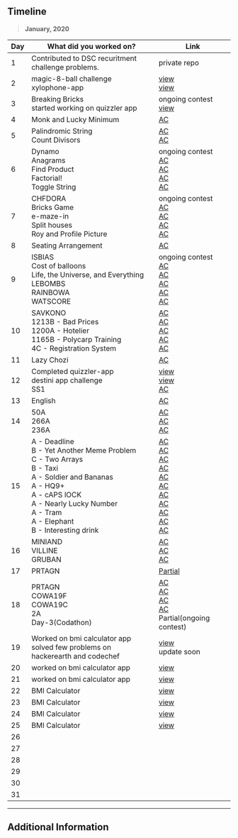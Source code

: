 ## Timeline

> **January, 2020**

|Day|What did you worked on?|Link|
|-------|------|--------|
|1|Contributed to DSC recuritment challenge problems.|private repo|
|2|magic-8-ball challenge<br>xylophone-app|[view](https://github.com/sgshubham98/magic-8-ball-flutter)<br>[view](https://github.com/sgshubham98/xylophone-flutter)|
|3|Breaking Bricks<br>started working on quizzler app|ongoing contest<br>[view]()|
|4|Monk and Lucky Minimum|[AC](https://www.hackerearth.com/submission/34858468/)|
|5|Palindromic String<br>Count Divisors |[AC](https://www.hackerearth.com/submission/34872700/)<br>[AC](https://www.hackerearth.com/submission/34872769/)|
|6|Dynamo<br>Anagrams<br>Find Product<br>Factorial!<br>Toggle String|ongoing contest<br>[AC](https://www.hackerearth.com/submission/34907768/)<br>[AC](https://www.hackerearth.com/submission/34907839/)<br>[AC](https://www.hackerearth.com/submission/34907875/)<br>[AC](https://www.hackerearth.com/submission/34907934/)|
|7|CHFDORA<br>Bricks Game<br>e-maze-in<br>Split houses<br>Roy and Profile Picture|ongoing contest<br>[AC](https://www.hackerearth.com/submission/34908902/)<br>[AC](https://www.hackerearth.com/submission/34908964/)<br>[AC](https://www.hackerearth.com/submission/34909130/)<br>[AC](https://www.hackerearth.com/submission/34909193/)|
|8|Seating Arrangement|[AC](https://www.hackerearth.com/submission/34956133/)|
|9|ISBIAS<br>Cost of balloons<br>Life, the Universe, and Everything<br> LEBOMBS<br>RAINBOWA<br>WATSCORE|ongoing contest<br>[AC](https://www.hackerearth.com/submission/34971504/)<br>[AC](https://www.hackerearth.com/submission/34971586/)<br>[AC](https://www.codechef.com/viewsolution/28850058)<br>[AC](https://www.codechef.com/viewsolution/28851097)<br>[AC](https://www.codechef.com/viewsolution/28843419)|
|10|SAVKONO<br>1213B - Bad Prices<br>1200A - Hotelier<br>1165B - Polycarp Training<br>4C - Registration System|[AC](https://www.codechef.com/viewsolution/28876745)<br>[AC](https://codeforces.com/problemset/submission/1213/68478654)<br>[AC](https://codeforces.com/problemset/submission/1200/68479181)<br>[AC](https://codeforces.com/contest/1165/submission/68482564)<br>[AC](https://codeforces.com/problemset/submission/4/68483270)|
|11|Lazy Chozi|[AC](https://www.codechef.com/viewsolution/28920388)|
|12|Completed quizzler-app<br>destini app challenge<br>SS1|[view](https://github.com/sgshubham98/quizzler-flutter)<br>[view](https://github.com/sgshubham98/destini-challenge-starting)<br>[AC](https://www.codechef.com/viewsolution/28920388)|
|13|English|[AC]()|
|14|50A<br>266A<br>236A|[AC](https://codeforces.com/problemset/submission/50/68813221)<br>[AC](https://codeforces.com/problemset/submission/266/68814091)<br>[AC](https://codeforces.com/problemset/submission/236/68815920)|
|15|A - Deadline<br>B - Yet Another Meme Problem<br>C - Two Arrays<br>B - Taxi<br>A - Soldier and Bananas<br>A - HQ9+<br>A - cAPS lOCK<br>A - Nearly Lucky Number<br>A - Tram<br>A - Elephant<br>B - Interesting drink|[AC](https://codeforces.com/contest/1288/submission/68840958)<br>[AC](https://codeforces.com/contest/1288/submission/68842602)<br>[AC](https://codeforces.com/contest/1288/submission/68844027)<br>[AC](https://codeforces.com/contest/158/submission/68845986)<br>[AC](https://codeforces.com/contest/546/submission/68849422)<br>[AC](https://codeforces.com/contest/133/submission/68849866)<br>[AC](https://codeforces.com/contest/131/submission/68850572)<br>[AC](https://codeforces.com/contest/110/submission/68850978)<br>[AC](https://codeforces.com/contest/116/submission/68851422)<br>[AC](https://codeforces.com/contest/617/submission/68851817)<br>[AC](https://codeforces.com/contest/706/submission/68854557)|
|16|MINIAND<br>VILLINE<br>GRUBAN|[AC](https://www.codechef.com/viewsolution/29009661)<br>[AC](https://www.codechef.com/viewsolution/29011304)<br>[AC](https://www.codechef.com/viewsolution/29013805)|
|17|PRTAGN|[Partial](https://www.codechef.com/viewsolution/29031252)|
|18|PRTAGN<br>COWA19F<br>COWA19C<br>2A<br>Day-3(Codathon)|[AC](https://www.codechef.com/viewsolution/29031339)<br>[AC](https://www.codechef.com/viewsolution/29041565)<br>[AC](https://www.codechef.com/viewsolution/29041805)<br>[AC](https://codeforces.com/contest/2/submission/69061708)<br>Partial(ongoing contest)|
|19|Worked on bmi calculator app<br>solved few problems on hackerearth and codechef|[view]()<br>update soon|
|20|worked on bmi calculator app|[view](https://github.com/sgshubham98/bmi-calculator-flutter)|
|21|worked on bmi calculator app|[view](https://github.com/sgshubham98/bmi-calculator-flutter)|
|22|BMI Calculator|[view](https://github.com/sgshubham98/bmi-calculator-flutter)|
|23|BMI Calculator|[view](https://github.com/sgshubham98/bmi-calculator-flutter)|
|24|BMI Calculator|[view](https://github.com/sgshubham98/bmi-calculator-flutter)|
|25|BMI Calculator|[view](https://github.com/sgshubham98/bmi-calculator-flutter)|
|26|||
|27|||
|28|||
|29|||
|30|||
|31|||

---

## Additional Information
